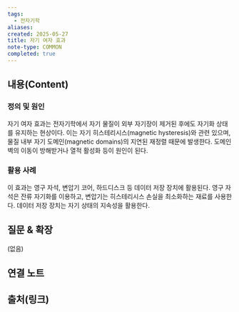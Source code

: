 ```yaml
---
tags:
  - 전자기학
aliases: 
created: 2025-05-27
title: 자기 여자 효과
note-type: COMMON
completed: true
---
```


## 내용(Content)

### 정의 및 원인

자기 여자 효과는 전자기학에서 자기 물질이 외부 자기장이 제거된 후에도 자기화 상태를 유지하는 현상이다. 이는 자기 히스테리시스(magnetic hysteresis)와 관련 있으며, 물질 내부 자기 도메인(magnetic domains)의 지연된 재정렬 때문에 발생한다. 도메인 벽의 이동이 방해받거나 열적 활성화 등이 원인이 된다.

### 활용 사례

이 효과는 영구 자석, 변압기 코어, 하드디스크 등 데이터 저장 장치에 활용된다. 영구 자석은 잔류 자기화를 이용하고, 변압기는 히스테리시스 손실을 최소화하는 재료를 사용한다. 데이터 저장 장치는 자기 상태의 지속성을 활용한다.

## 질문 & 확장

(없음)

## 연결 노트

## 출처(링크)
